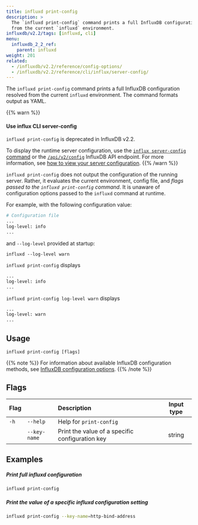 ```yaml
---
title: influxd print-config
description: >
  The `influxd print-config` command prints a full InfluxDB configuration resolved
  from the current `influxd` environment.
influxdb/v2.2/tags: [influxd, cli]
menu:
  influxdb_2_2_ref:
    parent: influxd
weight: 201
related:
  - /influxdb/v2.2/reference/config-options/
  - /influxdb/v2.2/reference/cli/influx/server-config/
---
```


The `influxd print-config` command prints a full InfluxDB configuration resolved
from the current `influxd` environment.
The command formats output as YAML.

{{% warn %}}

#### Use influx CLI server-config

`influxd print-config` is deprecated in InfluxDB v2.2.

To display the runtime server configuration, use the [`influx server-config` command](/influxdb/v2.2/reference/cli/influx/server-config/)
or the [`/api/v2/config`](/influxdb/v2.2/api/#operation/GetConfig) InfluxDB API endpoint.
For more information, see [how to view your server configuration](/influxdb/v2.2/reference/config-options/#view-your-runtime-server-configuration).
{{% /warn %}}

`influxd print-config` does not output the configuration of the running server. Rather, it evaluates the current environment, config file, and _flags passed to the `influxd print-config` command_. It is unaware of configuration options passed to the `influxd` command at runtime.

For example, with the following configuration value:
```sh
# Configuration file
...
log-level: info
...
```

and `--log-level` provided at startup:

```
influxd --log-level warn
```

`influxd print-config` displays

```sh
...
log-level: info
...
```

`influxd print-config log-level warn` displays

```sh
...
log-level: warn
...
```

## Usage

```
influxd print-config [flags]
```


{{% note %}}
For information about available InfluxDB configuration methods, see
[InfluxDB configuration options](/influxdb/v2.2/reference/config-options/).
{{% /note %}}

## Flags

| Flag |              | Description                                     | Input type |
|:---- | ---          |:-----------                                     |:----------:|
| `-h` | `--help`     | Help for `print-config`                         |            |
|      | `--key-name` | Print the value of a specific configuration key | string     |


## Examples

##### Print full influxd configuration
```sh
influxd print-config
```

##### Print the value of a specific influxd configuration setting
```sh
influxd print-config --key-name=http-bind-address
```

